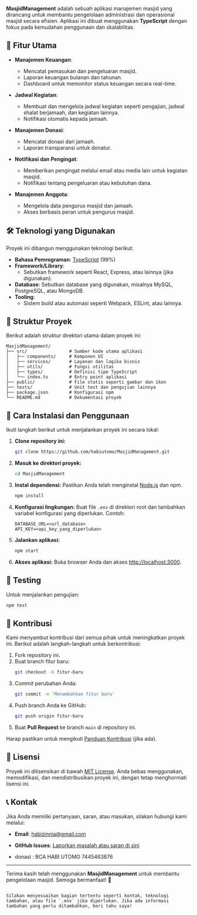 **MasjidManagement** adalah sebuah aplikasi manajemen masjid yang dirancang untuk membantu pengelolaan administrasi dan operasional masjid secara efisien. Aplikasi ini dibuat menggunakan **TypeScript** dengan fokus pada kemudahan penggunaan dan skalabilitas.

## 🚀 Fitur Utama

- **Manajemen Keuangan**: 
  - Mencatat pemasukan dan pengeluaran masjid.
  - Laporan keuangan bulanan dan tahunan.
  - Dashboard untuk memonitor status keuangan secara real-time.

- **Jadwal Kegiatan**:
  - Membuat dan mengelola jadwal kegiatan seperti pengajian, jadwal shalat berjamaah, dan kegiatan lainnya.
  - Notifikasi otomatis kepada jamaah.

- **Manajemen Donasi**:
  - Mencatat donasi dari jamaah.
  - Laporan transparansi untuk donatur.

- **Notifikasi dan Pengingat**:
  - Memberikan pengingat melalui email atau media lain untuk kegiatan masjid.
  - Notifikasi tentang pengeluaran atau kebutuhan dana.

- **Manajemen Anggota**:
  - Mengelola data pengurus masjid dan jamaah.
  - Akses berbasis peran untuk pengurus masjid.

## 🛠️ Teknologi yang Digunakan

Proyek ini dibangun menggunakan teknologi berikut:
- **Bahasa Pemrograman**: [TypeScript](https://www.typescriptlang.org/) (99%)
- **Framework/Library**: 
  - Sebutkan framework seperti React, Express, atau lainnya (jika digunakan).
- **Database**: Sebutkan database yang digunakan, misalnya MySQL, PostgreSQL, atau MongoDB.
- **Tooling**:
  - Sistem build atau automasi seperti Webpack, ESLint, atau lainnya.

## 📂 Struktur Proyek

Berikut adalah struktur direktori utama dalam proyek ini:

```
MasjidManagement/
├── src/                # Sumber kode utama aplikasi
│   ├── components/     # Komponen UI
│   ├── services/       # Layanan dan logika bisnis
│   ├── utils/          # Fungsi utilitas
│   ├── types/          # Definisi tipe TypeScript
│   └── index.ts        # Entry point aplikasi
├── public/             # File statis seperti gambar dan ikon
├── tests/              # Unit test dan pengujian lainnya
├── package.json        # Konfigurasi npm
└── README.md           # Dokumentasi proyek
```

## 🔧 Cara Instalasi dan Penggunaan

Ikuti langkah berikut untuk menjalankan proyek ini secara lokal:

1. **Clone repository ini:**
   ```bash
   git clone https://github.com/habiutomo/MasjidManagement.git
   ```

2. **Masuk ke direktori proyek:**
   ```bash
   cd MasjidManagement
   ```

3. **Instal dependensi:**
   Pastikan Anda telah menginstal [Node.js](https://nodejs.org/) dan npm.
   ```bash
   npm install
   ```

4. **Konfigurasi lingkungan:**
   Buat file `.env` di direktori root dan tambahkan variabel konfigurasi yang diperlukan. Contoh:
   ```
   DATABASE_URL=<url_database>
   API_KEY=<api_key_yang_diperlukan>
   ```

5. **Jalankan aplikasi:**
   ```bash
   npm start
   ```

6. **Akses aplikasi:**
   Buka browser Anda dan akses [http://localhost:3000](http://localhost:3000).

## 🧪 Testing

Untuk menjalankan pengujian:
```bash
npm test
```

## 🤝 Kontribusi

Kami menyambut kontribusi dari semua pihak untuk meningkatkan proyek ini. Berikut adalah langkah-langkah untuk berkontribusi:

1. Fork repository ini.
2. Buat branch fitur baru:
   ```bash
   git checkout -b fitur-baru
   ```
3. Commit perubahan Anda:
   ```bash
   git commit -m 'Menambahkan fitur baru'
   ```
4. Push branch Anda ke GitHub:
   ```bash
   git push origin fitur-baru
   ```
5. Buat **Pull Request** ke branch `main` di repository ini.

Harap pastikan untuk mengikuti [Panduan Kontribusi](CONTRIBUTING.md) (jika ada).

## 📜 Lisensi

Proyek ini dilisensikan di bawah [MIT License](LICENSE). Anda bebas menggunakan, memodifikasi, dan mendistribusikan proyek ini, dengan tetap menghormati lisensi ini.

## 📞 Kontak

Jika Anda memiliki pertanyaan, saran, atau masukan, silakan hubungi kami melalui:

- **Email**: habizinnia@gmail.com
- **GitHub Issues**: [Laporkan masalah atau saran di sini](https://github.com/habiutomo/MasjidManagement/issues)

- donasi : BCA HABI UTOMO
7445463876

---

Terima kasih telah menggunakan **MasjidManagement** untuk membantu pengelolaan masjid. Semoga bermanfaat! 🙏
```

Silakan menyesuaikan bagian tertentu seperti kontak, teknologi tambahan, atau file `.env` jika diperlukan. Jika ada informasi tambahan yang perlu ditambahkan, beri tahu saya!
